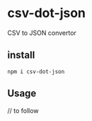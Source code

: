 # csv-dot-json

CSV to JSON convertor

## install 
```
npm i csv-dot-json
```

## Usage
// to follow
